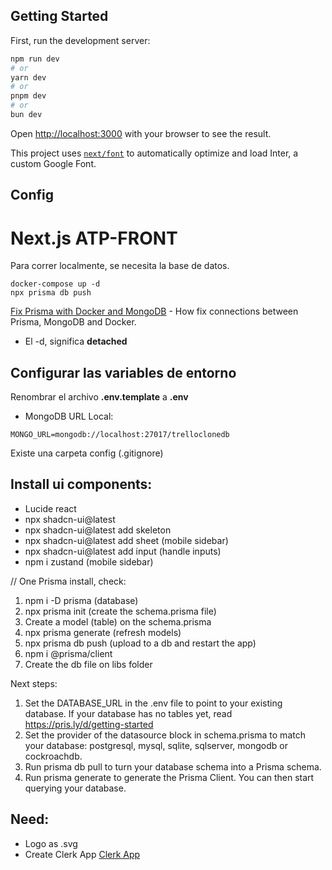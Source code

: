 
## Getting Started

First, run the development server:

```bash
npm run dev
# or
yarn dev
# or
pnpm dev
# or
bun dev
```

Open [http://localhost:3000](http://localhost:3000) with your browser to see the result.

This project uses [`next/font`](https://nextjs.org/docs/basic-features/font-optimization) to automatically optimize and load Inter, a custom Google Font.

## Config

# Next.js ATP-FRONT
Para correr localmente, se necesita la base de datos.
```
docker-compose up -d
npx prisma db push
```

[Fix Prisma with Docker and MongoDB](https://www.youtube.com/watch?v=mj5MxsEiHe8) - How fix connections between Prisma, MongoDB and Docker.


* El -d, significa __detached__

## Configurar las variables de entorno
Renombrar el archivo __.env.template__ a __.env__
* MongoDB URL Local:
```
MONGO_URL=mongodb://localhost:27017/trelloclonedb
```
Existe una carpeta config (.gitignore)

<!-- - [Next.js Documentation](https://nextjs.org/docs) - learn about Next.js features and API.
- [Learn Next.js](https://nextjs.org/learn) - an interactive Next.js tutorial. -->

## Install ui components:
- Lucide react
- npx shadcn-ui@latest
- npx shadcn-ui@latest add skeleton
- npx shadcn-ui@latest add sheet (mobile sidebar)
- npx shadcn-ui@latest add input (handle inputs)
- npm i zustand (mobile sidebar)

// One Prisma install, check:

1.  npm i -D prisma (database)
2.  npx prisma init (create the schema.prisma file)
3.  Create a model (table) on the schema.prisma
4.  npx prisma generate (refresh models)
5.  npx prisma db push (upload to a db and restart the app)
6.  npm i @prisma/client
7. Create the db file on libs folder 


Next steps:
1. Set the DATABASE_URL in the .env file to point to your existing database. If your database has no tables yet, read https://pris.ly/d/getting-started
2. Set the provider of the datasource block in schema.prisma to match your database: postgresql, mysql, sqlite, sqlserver, mongodb or cockroachdb.
3. Run prisma db pull to turn your database schema into a Prisma schema.
4. Run prisma generate to generate the Prisma Client. You can then start querying your database.

## Need:
- Logo as .svg
- Create Clerk App [Clerk App](https://clerk.com/)
